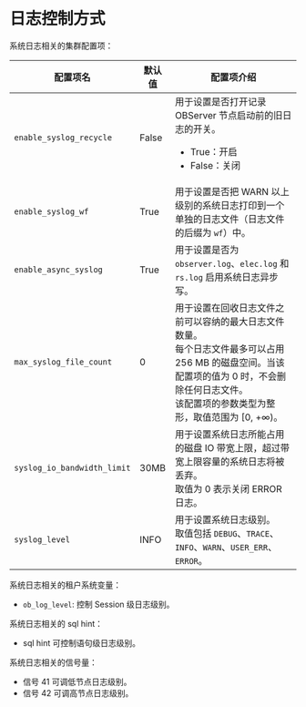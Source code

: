 # 日志控制方式

系统日志相关的集群配置项：

|配置项名|默认值|配置项介绍|
|---|---|---|
|`enable_syslog_recycle`|False| 用于设置是否打开记录 OBServer 节点启动前的旧日志的开关。<ul><li>True：开启</li><li>False：关闭</li></ul>|
|`enable_syslog_wf`|True|用于设置是否把 WARN 以上级别的系统日志打印到一个单独的日志文件（日志文件的后缀为 `wf`）中。|
|`enable_async_syslog`|True|用于设置是否为 `observer.log`、`elec.log` 和 `rs.log` 启用系统日志异步写。|
|`max_syslog_file_count`|0|用于设置在回收日志文件之前可以容纳的最大日志文件数量。</br>每个日志文件最多可以占用 256 MB 的磁盘空间。当该配置项的值为 0 时，不会删除任何日志文件。</br>该配置项的参数类型为整形，取值范围为 [0, +∞)。|
|`syslog_io_bandwidth_limit`|30MB|用于设置系统日志所能占用的磁盘 IO 带宽上限，超过带宽上限容量的系统日志将被丢弃。</br>取值为 0 表示关闭 ERROR 日志。|
|`syslog_level`|INFO|用于设置系统日志级别。</br>取值包括 `DEBUG`、`TRACE`、`INFO`、`WARN`、`USER_ERR`、`ERROR`。|

系统日志相关的租户系统变量：

* `ob_log_level`: 控制 Session 级日志级别。

系统日志相关的 sql hint：

* sql hint 可控制语句级日志级别。

系统日志相关的信号量：

* 信号 41 可调低节点日志级别。
* 信号 42 可调高节点日志级别。

